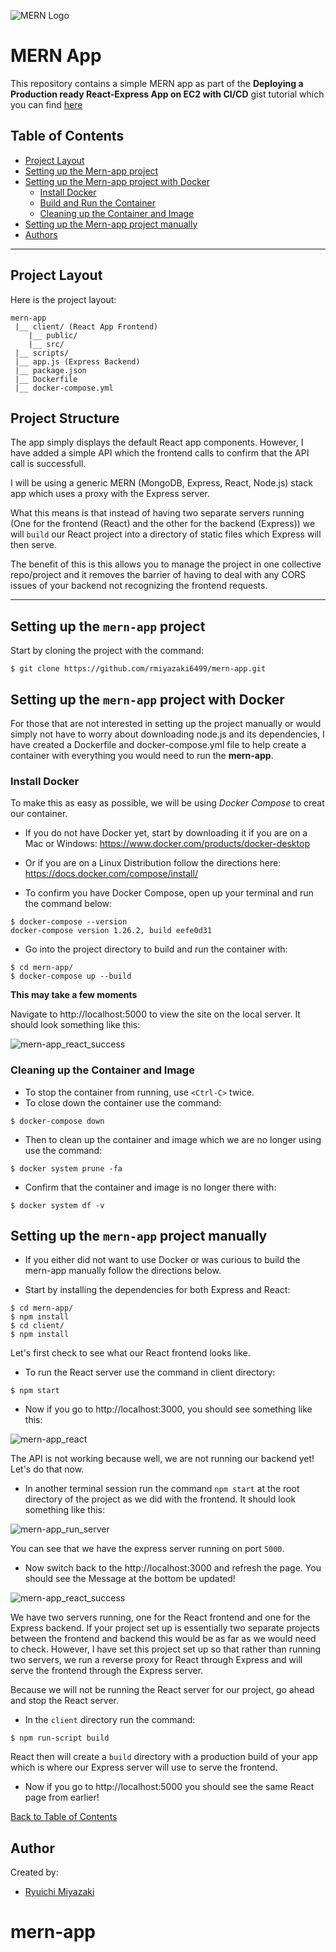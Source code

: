 ![MERN Logo](https://www.3ritechnologies.com/wp-content/uploads/2019/11/MERN-Stack-Training-in-Pune-e1575022427244.png)

# MERN App

This repository contains a simple MERN app as part of the **Deploying a Production ready React-Express App on EC2 with CI/CD** gist tutorial which you can find [here](https://gist.github.com/rmiyazaki6499/b564b40e306707c8ff6ca9c67d38fb6f)

## Table of Contents

- [Project Layout](#project-layout)
- [Setting up the Mern-app project](#setting-up-the-mern-app-project)
- [Setting up the Mern-app project with Docker](#setting-up-the-mern-app-project-with-docker)
  - [Install Docker](#install-docker)
  - [Build and Run the Container](#build-and-run-the-container)
  - [Cleaning up the Container and Image](#cleaning-up-the-container-and-image)
- [Setting up the Mern-app project manually](#setting-up-the-mern-app-project-manually)
- [Authors](#authors)

---

## Project Layout
  
  Here is the project layout:
  
  ```
  mern-app
   |__ client/ (React App Frontend)
      |__ public/
      |__ src/
   |__ scripts/
   |__ app.js (Express Backend)
   |__ package.json
   |__ Dockerfile
   |__ docker-compose.yml
  
  ```
 
 ## Project Structure
 
   The app simply displays the default React app components. However, I have added a simple API which the frontend calls to confirm that the API call is successfull.
 
 I will be using a generic MERN (MongoDB, Express, React, Node.js) stack app which uses a proxy with the Express server.
 
 What this means is that instead of having two separate servers running (One for the frontend (React) and the other for the backend (Express)) we will `build` our React project into a directory of static files which Express will then serve. 
 
 The benefit of this is this allows you to manage the project in one collective repo/project and it removes the barrier of having to deal with any CORS issues of your backend not recognizing the frontend requests.
  
  ---
  
  ## Setting up the `mern-app` project
  
  Start by cloning the project with the command:
  ```
  $ git clone https://github.com/rmiyazaki6499/mern-app.git
  ```
  
  ## Setting up the `mern-app` project with Docker

  For those that are not interested in setting up the project manually or would simply not have to worry about downloading node.js and its dependencies, I have      created a Dockerfile and docker-compose.yml file to help create a container with everything you would need to run the **mern-app**.

  ### Install Docker

  To make this as easy as possible, we will be using *Docker Compose* to creat our container.

  - If you do not have Docker yet, start by downloading it if you are on a Mac or Windows:
  https://www.docker.com/products/docker-desktop

  - Or if you are on a Linux Distribution follow the directions here:
  https://docs.docker.com/compose/install/

  - To confirm you have Docker Compose, open up your terminal and run the command below:

  ```
  $ docker-compose --version
  docker-compose version 1.26.2, build eefe0d31
  ```
  
  - Go into the project directory to build and run the container with:

  ```
  $ cd mern-app/
  $ docker-compose up --build
  ```

  **This may take a few moments**
  
  Navigate to http://localhost:5000 to view the site on the local server.
It should look something like this:

  ![mern-app_react_success](https://user-images.githubusercontent.com/41876764/87258255-09924080-c457-11ea-97bd-40ad8784a00b.png)
  
  ### Cleaning up the Container and Image

  - To stop the container from running, use `<Ctrl-C>` twice.
  - To close down the container use the command:

  ```
  $ docker-compose down
  ```
  - Then to clean up the container and image which we are no longer using use the command:

  ```
  $ docker system prune -fa
  ```

  - Confirm that the container and image is no longer there with:

  ```
  $ docker system df -v
  ```
  
  ## Setting up the `mern-app` project manually
  
  - If you either did not want to use Docker or was curious to build the mern-app manually follow the directions below.
  
  - Start by installing the dependencies for both Express and React:
  ```
  $ cd mern-app/
  $ npm install
  $ cd client/
  $ npm install
  ```
  
  Let's first check to see what our React frontend looks like.
  - To run the React server use the command in client directory:
  ```
  $ npm start
  ```
  - Now if you go to http://localhost:3000, you should see something like this:
  
  ![mern-app_react](https://user-images.githubusercontent.com/41876764/87258089-b8358180-c455-11ea-955a-e182e689c993.png)
  
  The API is not working because well, we are not running our backend yet!
  Let's do that now.
  
  - In another terminal session run the command `npm start` at the root directory of the project as we did with the frontend.
  It should look something like this:
  
  ![mern-app_run_server](https://user-images.githubusercontent.com/41876764/87258208-ad2f2100-c456-11ea-80c9-7ca9a3624462.png)
  
  You can see that we have the express server running on port `5000`.
  
  - Now switch back to the http://localhost:3000 and refresh the page. You should see the Message at the bottom be updated!
  
  ![mern-app_react_success](https://user-images.githubusercontent.com/41876764/87258255-09924080-c457-11ea-97bd-40ad8784a00b.png)
  
  We have two servers running, one for the React frontend and one for the Express backend. 
  If your project set up is essentially two separate projects between the frontend and backend this would be as far as we would need to check.
  However, I have set this project set up so that rather than running two servers, we run a reverse proxy for React through Express and will serve the frontend through the Express server. 
  
  Because we will not be running the React server for our project, go ahead and stop the React server.
  
- In the `client` directory run the command:
```
$ npm run-script build
```
  
React then will create a `build` directory with a production build of your app which is where our Express server will use to serve the frontend.
  
- Now if you go to http://localhost:5000 you should see the same React page from earlier!
  

[Back to Table of Contents](#table-of-contents)


## Author

Created by:

- [Ryuichi Miyazaki](https://github.com/rmiyazaki6499)
# mern-app
